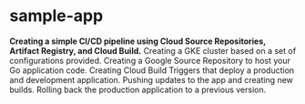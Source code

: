 # sample-app
**Creating a simple CI/CD pipeline using Cloud Source Repositories, Artifact Registry, and Cloud Build.**
Creating a GKE cluster based on a set of configurations provided.
Creating a Google Source Repository to host your Go application code.
Creating Cloud Build Triggers that deploy a production and development application.
Pushing updates to the app and creating new builds.
Rolling back the production application to a previous version.
